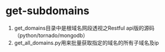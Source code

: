 get-subdomains
==============

1. get_domains目录中是根域名网段透视之Restful api版的源码（python/tornado/mongodb）
1. get_all_domains.py用来批量获取指定的域名的所有子域名及ip
